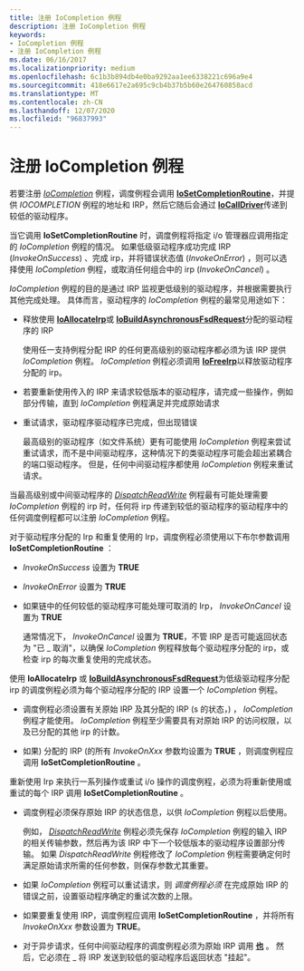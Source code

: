 ```yaml
---
title: 注册 IoCompletion 例程
description: 注册 IoCompletion 例程
keywords:
- IoCompletion 例程
- 注册 IoCompletion 例程
ms.date: 06/16/2017
ms.localizationpriority: medium
ms.openlocfilehash: 6c1b3b894db4e0ba9292aa1ee6338221c696a9e4
ms.sourcegitcommit: 418e6617e2a695c9cb4b37b5b60e264760858acd
ms.translationtype: MT
ms.contentlocale: zh-CN
ms.lasthandoff: 12/07/2020
ms.locfileid: "96837993"
---
```

# <a name="registering-an-iocompletion-routine"></a>注册 IoCompletion 例程





若要注册 [*IoCompletion*](/windows-hardware/drivers/ddi/wdm/nc-wdm-io_completion_routine) 例程，调度例程会调用 [**IoSetCompletionRoutine**](/windows-hardware/drivers/ddi/wdm/nf-wdm-iosetcompletionroutine)，并提供 *IOCOMPLETION* 例程的地址和 IRP，然后它随后会通过 [**IoCallDriver**](/windows-hardware/drivers/ddi/wdm/nf-wdm-iocalldriver)传递到较低的驱动程序。

当它调用 **IoSetCompletionRoutine** 时，调度例程将指定 i/o 管理器应调用指定的 *IoCompletion* 例程的情况。 如果低级驱动程序成功完成 IRP (*InvokeOnSuccess*) 、完成 irp，并将错误状态值 (*InvokeOnError*) ，则可以选择使用 *IoCompletion* 例程，或取消任何组合中的 irp (*InvokeOnCancel*) 。

*IoCompletion* 例程的目的是通过 IRP 监视更低级别的驱动程序，并根据需要执行其他完成处理。 具体而言，驱动程序的 *IoCompletion* 例程的最常见用途如下：

-   释放使用 [**IoAllocateIrp**](/windows-hardware/drivers/ddi/wdm/nf-wdm-ioallocateirp)或 [**IoBuildAsynchronousFsdRequest**](/windows-hardware/drivers/ddi/wdm/nf-wdm-iobuildasynchronousfsdrequest)分配的驱动程序的 IRP

    使用任一支持例程分配 IRP 的任何更高级别的驱动程序都必须为该 IRP 提供 *IoCompletion* 例程。 *IoCompletion* 例程必须调用 [**IoFreeIrp**](/windows-hardware/drivers/ddi/wdm/nf-wdm-iofreeirp)以释放驱动程序分配的 irp。

-   若要重新使用传入的 IRP 来请求较低版本的驱动程序，请完成一些操作，例如部分传输，直到 *IoCompletion* 例程满足并完成原始请求

-   重试请求，驱动程序驱动程序已完成，但出现错误

    最高级别的驱动程序（如文件系统）更有可能使用 *IoCompletion* 例程来尝试重试请求，而不是中间驱动程序，这种情况下的类驱动程序可能会超出紧耦合的端口驱动程序。 但是，任何中间驱动程序都使用 *IoCompletion* 例程来重试请求。

当最高级别或中间驱动程序的 [*DispatchReadWrite*](/windows-hardware/drivers/ddi/wdm/nc-wdm-driver_dispatch) 例程最有可能处理需要 *IoCompletion* 例程的 irp 时，任何将 irp 传递到较低的驱动程序的驱动程序中的任何调度例程都可以注册 *IoCompletion* 例程。

对于驱动程序分配的 Irp 和重复使用的 Irp，调度例程必须使用以下布尔参数调用 **IoSetCompletionRoutine** ：

-   *InvokeOnSuccess* 设置为 **TRUE**

-   *InvokeOnError* 设置为 **TRUE**

-   如果链中的任何较低的驱动程序可能处理可取消的 Irp， *InvokeOnCancel* 设置为 **TRUE**

    通常情况下， *InvokeOnCancel* 设置为 **TRUE**，不管 IRP 是否可能返回状态为 "已 \_ 取消"，以确保 *IoCompletion* 例程释放每个驱动程序分配的 irp，或检查 irp 的每次重复使用的完成状态。

使用 **IoAllocateIrp** 或 [**IoBuildAsynchronousFsdRequest**](/windows-hardware/drivers/ddi/wdm/nf-wdm-iobuildasynchronousfsdrequest)为低级驱动程序分配 irp 的调度例程必须为每个驱动程序分配的 IRP 设置一个 *IoCompletion* 例程。

-   调度例程必须设置有关原始 IRP 及其分配的 IRP (s 的状态，) ， *IoCompletion* 例程才能使用。 *IoCompletion* 例程至少需要具有对原始 IRP 的访问权限，以及已分配的其他 irp 的计数。

-   如果) 分配的 IRP (的所有 *InvokeOnXxx* 参数均设置为 **TRUE** ，则调度例程应调用 **IoSetCompletionRoutine** 。

重新使用 Irp 来执行一系列操作或重试 i/o 操作的调度例程，必须为将重新使用或重试的每个 IRP 调用 **IoSetCompletionRoutine** 。

-   调度例程必须保存原始 IRP 的状态信息，以供 *IoCompletion* 例程以后使用。

    例如， [*DispatchReadWrite*](/windows-hardware/drivers/ddi/wdm/nc-wdm-driver_dispatch) 例程必须先保存 *IoCompletion* 例程的输入 IRP 的相关传输参数，然后再为该 IRP 中下一个较低版本的驱动程序设置部分传输。 如果 *DispatchReadWrite* 例程修改了 *IoCompletion* 例程需要确定何时满足原始请求所需的任何参数，则保存参数尤其重要。

-   如果 *IoCompletion* 例程可以重试请求，则 *调度例程必须* 在完成原始 IRP 的错误之前，设置驱动程序确定的重试次数的上限。

-   如果要重复使用 IRP，调度例程应调用 **IoSetCompletionRoutine** ，并将所有 *InvokeOnXxx* 参数设置为 **TRUE**。

-   对于异步请求，任何中间驱动程序的调度例程必须为原始 IRP 调用 [**也**](/windows-hardware/drivers/ddi/wdm/nf-wdm-iomarkirppending) 。 然后，它必须在 \_ 将 IRP 发送到较低的驱动程序后返回状态 "挂起"。

 

